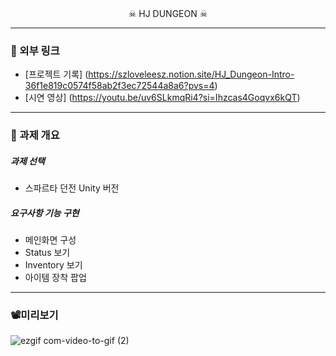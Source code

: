 

<div align="center">
  ☠ HJ DUNGEON ☠
</div>


-----
### 🔗 외부 링크
- [프로젝트 기록] (https://szloveleesz.notion.site/HJ_Dungeon-Intro-36f1e819c0574f58ab2f3ec72544a8a6?pvs=4)
- [시연 영상] (https://youtu.be/uv6SLkmqRi4?si=Ihzcas4Goqvx6kQT)
-----
### 📜 과제 개요


##### 과제 선택
- 스파르타 던전 Unity 버전

##### 요구사항 기능 구현
- 메인화면 구성
- Status 보기
- Inventory 보기
- 아이템 장착 팝업
-----
### 📽미리보기
![ezgif com-video-to-gif (2)](https://github.com/szlovelee/HJ_Dungeon/assets/77392694/6a4ec9c4-7961-402b-8f75-acb390713e1b)

